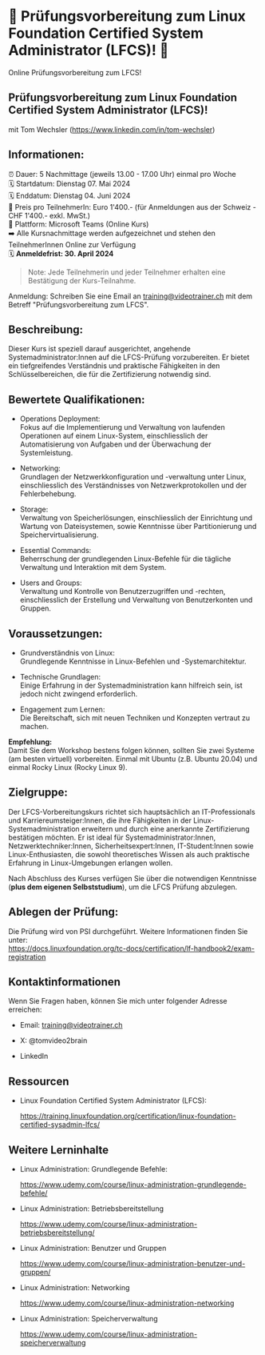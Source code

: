 # 📢 Prüfungsvorbereitung zum Linux Foundation Certified System Administrator (LFCS)! 📢
Online Prüfungsvorbereitung zum LFCS!

## Prüfungsvorbereitung zum Linux Foundation Certified System Administrator (LFCS)!
mit Tom Wechsler (https://www.linkedin.com/in/tom-wechsler)

## Informationen:
⏰ Dauer: 5 Nachmittage (jeweils 13.00 - 17.00 Uhr) einmal pro Woche  
🗓️ Startdatum: Dienstag 07. Mai 2024  
🗓️ Enddatum: Dienstag 04. Juni 2024  
💸 Preis pro TeilnehmerIn: Euro 1'400.- (für Anmeldungen aus der Schweiz - CHF 1'400.- exkl. MwSt.)  
📍 Plattform: Microsoft Teams (Online Kurs)  
➡️ Alle Kursnachmittage werden aufgezeichnet und stehen den TeilnehmerInnen Online zur Verfügung  
🗓️ **Anmeldefrist: 30. April 2024**  

> Note: Jede Teilnehmerin und jeder Teilnehmer erhalten eine Bestätigung der Kurs-Teilnahme.

Anmeldung: Schreiben Sie eine Email an training@videotrainer.ch mit dem Betreff "Prüfungsvorbereitung zum LFCS".  

## Beschreibung:  
Dieser Kurs ist speziell darauf ausgerichtet, angehende Systemadministrator:Innen auf die LFCS-Prüfung vorzubereiten. Er bietet ein tiefgreifendes Verständnis und praktische Fähigkeiten in den Schlüsselbereichen, die für die Zertifizierung notwendig sind.

## Bewertete Qualifikationen:  
- Operations Deployment:  
  Fokus auf die Implementierung und Verwaltung von laufenden Operationen auf einem Linux-System, einschliesslich der Automatisierung von Aufgaben und der Überwachung der Systemleistung.

- Networking:  
  Grundlagen der Netzwerkkonfiguration und -verwaltung unter Linux, einschliesslich des Verständnisses von Netzwerkprotokollen und der Fehlerbehebung.

- Storage:  
  Verwaltung von Speicherlösungen, einschliesslich der Einrichtung und Wartung von Dateisystemen, sowie Kenntnisse über Partitionierung und Speichervirtualisierung.

- Essential Commands:  
  Beherrschung der grundlegenden Linux-Befehle für die tägliche Verwaltung und Interaktion mit dem System.

- Users and Groups:  
  Verwaltung und Kontrolle von Benutzerzugriffen und -rechten, einschliesslich der Erstellung und Verwaltung von Benutzerkonten und Gruppen.

## Voraussetzungen:  
- Grundverständnis von Linux:  
  Grundlegende Kenntnisse in Linux-Befehlen und -Systemarchitektur.

- Technische Grundlagen:  
  Einige Erfahrung in der Systemadministration kann hilfreich sein, ist jedoch nicht zwingend erforderlich.

- Engagement zum Lernen:  
  Die Bereitschaft, sich mit neuen Techniken und Konzepten vertraut zu machen.

**Empfehlung:**  
Damit Sie dem Workshop bestens folgen können, sollten Sie zwei Systeme (am besten virtuell) vorbereiten. Einmal mit Ubuntu (z.B. Ubuntu 20.04) und einmal Rocky Linux (Rocky Linux 9).

## Zielgruppe:  
Der LFCS-Vorbereitungskurs richtet sich hauptsächlich an IT-Professionals und Karriereumsteiger:Innen, die ihre Fähigkeiten in der Linux-Systemadministration erweitern und durch eine anerkannte Zertifizierung bestätigen möchten. Er ist ideal für Systemadministrator:Innen, Netzwerktechniker:Innen, Sicherheitsexpert:Innen, IT-Student:Innen sowie Linux-Enthusiasten, die sowohl theoretisches Wissen als auch praktische Erfahrung in Linux-Umgebungen erlangen wollen.  

Nach Abschluss des Kurses verfügen Sie über die notwendigen Kenntnisse (**plus dem eigenen Selbststudium**), um die LFCS Prüfung abzulegen.

## Ablegen der Prüfung:  
Die Prüfung wird von PSI durchgeführt. Weitere Informationen finden Sie unter:  
https://docs.linuxfoundation.org/tc-docs/certification/lf-handbook2/exam-registration

## Kontaktinformationen  
Wenn Sie Fragen haben, können Sie mich unter folgender Adresse erreichen:

- Email: training@videotrainer.ch

- X: @tomvideo2brain

- LinkedIn

## Ressourcen  
- Linux Foundation Certified System Administrator (LFCS):

  https://training.linuxfoundation.org/certification/linux-foundation-certified-sysadmin-lfcs/

## Weitere Lerninhalte  
- Linux Administration: Grundlegende Befehle:

  https://www.udemy.com/course/linux-administration-grundlegende-befehle/

- Linux Administration: Betriebsbereitstellung  

  https://www.udemy.com/course/linux-administration-betriebsbereitstellung/

- Linux Administration: Benutzer und Gruppen

  https://www.udemy.com/course/linux-administration-benutzer-und-gruppen/

- Linux Administration: Networking

  https://www.udemy.com/course/linux-administration-networking

- Linux Administration: Speicherverwaltung

  https://www.udemy.com/course/linux-administration-speicherverwaltung